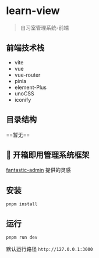 # learn-view
> 自习室管理系统-前端

## 前端技术栈
+ vite
+ vue
+ vue-router
+ pinia
+ element-Plus
+ unoCSS
+ iconify
## 目录结构

==暂无==


## :thinking: 开箱即用管理系统框架

[fantastic-admin](https://github.com/hooray/fantastic-admin) 提供的灵感

## 安装
```shell
pnpm install
```
## 运行
```shell
pnpm run dev
```
默认运行路径 `http://127.0.0.1:3000`
